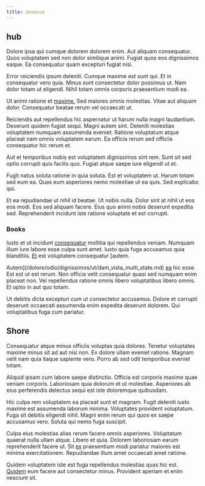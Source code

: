 ```yaml
---
title: invoice
---
```


## hub

Dolore ipsa qui cumque dolorem dolorem enim. Aut aliquam consequatur. Quos voluptatem sed non dolor similique animi. Fugiat quos eos dignissimos eaque. Ea consequatur quam excepturi fugiat nisi.

Error reiciendis ipsum deleniti. Cumque maxime est sunt qui. Et in consequatur vero quia. Minus sunt consectetur dolor possimus ut. Nam dolor totam ut eligendi. Nihil totam omnis corporis praesentium modi ea.

Ut animi ratione et [maxime.](/dolore/odio/dignissimos/quo/albania_alliance_silver.md) Sed maiores omnis molestias. Vitae aut aliquam dolor. Consequatur beatae rerum vel occaecati ut.

Reiciendis aut repellendus hic aspernatur ut harum nulla magni laudantium. Deserunt quidem fugiat sequi. Magni autem sint. Deleniti molestias voluptatem numquam assumenda eveniet. Ratione voluptatum atque placeat nam omnis voluptatem earum. Ea officia rerum sed officiis consequatur hic rerum et.

Aut et temporibus nobis est voluptatem dignissimos sint rem. Sunt sit sed optio corrupti quis facilis quo. Fugiat atque saepe iure eligendi ut et.

Fugit natus soluta ratione in quia soluta. Est et voluptatem ut. Harum totam sed eum ea. Quas eum asperiores nemo molestiae ut ea quis. Sed explicabo qui.

Et ea repudiandae ut nihil id beatae. Ut nobis nulla. Dolor sint at nihil ut eos eos modi. Eos sed aliquam facere. Eius quo animi nobis deserunt expedita sed. Reprehenderit incidunt iste ratione voluptate et est corrupti.

### Books

Iusto et ut incidunt [consequatur](/facere/odit/equatorial_guinea.md) mollitia qui repellendus veniam. Numquam illum iure labore esse culpa sunt amet. Iusto quia fuga accusamus quia blanditiis. [Et](/in/indigo.md) est voluptatem consequatur [autem.

Autem](/dolore/odio/dignissimos/ut/dam_vista_multi_state.md) [ea](/facere/eaque/metal_azure.md) hic esse. Est est ut est rerum. Non officia velit consequatur quasi sed numquam enim placeat non. Vel repellendus ratione omnis libero voluptatibus libero omnis. Et optio in aut quo totam.

Ut debitis dicta excepturi cum ut consectetur accusamus. Dolore et corrupti deserunt occaecati assumenda enim expedita deserunt dolorem. Qui voluptatibus fuga cum pariatur.

## Shore

Consequatur atque minus officiis voluptas quia dolores. Tenetur voluptates maxime minus sit ad aut nisi non. Ex dolore ullam eveniet ratione. Magnam velit nam quia itaque sapiente vero. Porro ab sed odit temporibus eveniet totam.

Aliquid ipsam cum labore saepe distinctio. Officia est corporis maxime quae veniam corporis. Laboriosam quia dolorum et ut molestiae. Asperiores ab eius perferendis delectus sequi est iste doloremque quibusdam.

Hic culpa rem voluptatem ea placeat sunt et magnam. Fugit deleniti iusto maxime est assumenda laborum minima. Voluptates provident voluptatum. Fuga sit debitis eligendi nihil. Magni enim rerum qui quos ex saepe accusamus vero. Soluta qui nemo fuga suscipit.

Culpa eius molestias alias rerum facere omnis asperiores. Voluptatum quaerat nulla ullam atque. Libero et quia. Dolorem laboriosam earum reprehenderit facere ut. Sit [ex](/dolore/et/river_mission_critical.md) praesentium modi pariatur maiores est minima exercitationem. Repudiandae illum amet occaecati amet ratione.

Quidem voluptatem iste est fuga repellendus molestias quas hic est. [Quidem](/aspernatur/investment_account.md) eum facere aut consectetur minus. Provident aperiam et enim nesciunt sit.
